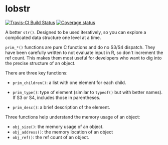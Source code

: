 # lobstr

[![Travis-CI Build Status](https://travis-ci.org/r-lib/lobstr.svg?branch=master)](https://travis-ci.org/r-lib/lobstr)
[![Coverage status](https://codecov.io/gh/r-lib/lobstr/branch/master/graph/badge.svg)](https://codecov.io/github/r-lib/lobstr?branch=master)
 
A better `str()`. Designed to be used iteratively, so you can explore a complicated data structure one level at a time. 

`prim_*()` functions are pure C functions and do no S3/S4 dispatch. They have been carefully written to not evaluate input in R, so don't increment the ref count. This makes them most useful for developers who want to dig into the precise structure of an object.

There are three key functions:

* `prim_children()`: a list with one element for each child.

* `prim_type()`: type of element (similar to `typeof()` but with better names).
  If S3 or S4, includes those in parentheses.

* `prim_desc()`: a brief description of the element.

Three functions help understand the memory usage of an object:

* `obj_size()`: the memory usage of an object.
* `obj_address()`: the memory location of an object
* `obj_ref()`: the ref count of an object.
